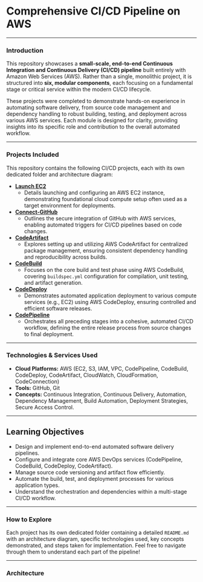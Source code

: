 # Comprehensive CI/CD Pipeline on AWS

---

### Introduction
This repository showcases a **small-scale, end-to-end Continuous Integration and Continuous Delivery (CI/CD) pipeline** built entirely with Amazon Web Services (AWS). Rather than a single, monolithic project, it is structured into **six, modular components**, each focusing on a fundamental stage or critical service within the modern CI/CD lifecycle.

These projects were completed to demonstrate hands-on experience in automating software delivery, from source code management and dependency handling to robust building, testing, and deployment across various AWS services. Each module is designed for clarity, providing insights into its specific role and contribution to the overall automated workflow.

---

### Projects Included

This repository contains the following CI/CD projects, each with its own dedicated folder and architecture diagram:

* **[Launch EC2](Launch-EC2/)**
    * Details launching and configuring an AWS EC2 instance, demonstrating foundational cloud compute setup often used as a target environment for deployments.
* **[Connect-GitHub](Connect-GitHub/)**
    * Outlines the secure integration of GitHub with AWS services, enabling automated triggers for CI/CD pipelines based on code changes.
* **[CodeArtifact](CodeArtifact/)**
    * Explores setting up and utilizing AWS CodeArtifact for centralized package management, ensuring consistent dependency handling and reproducibility across builds.
* **[CodeBuild](CodeBuild/)**
    * Focuses on the core build and test phase using AWS CodeBuild, covering `buildspec.yml` configuration for compilation, unit testing, and artifact generation.
* **[CodeDeploy](CodeDeploy/)**
    * Demonstrates automated application deployment to various compute services (e.g., EC2) using AWS CodeDeploy, ensuring controlled and efficient software releases.
* **[CodePipeline](CodePipeline/)**
    * Orchestrates all preceding stages into a cohesive, automated CI/CD workflow, defining the entire release process from source changes to final deployment.

---

### Technologies & Services Used

* **Cloud Platforms:** AWS (EC2, S3, IAM, VPC, CodePipeline, CodeBuild, CodeDeploy, CodeArtifact, CloudWatch, CloudFormation, CodeConnection)
* **Tools:** GitHub, Git
* **Concepts:** Continuous Integration, Continuous Delivery, Automation, Dependency Management, Build Automation, Deployment Strategies, Secure Access Control.

---

## Learning Objectives

-   Design and implement end-to-end automated software delivery pipelines.
-   Configure and integrate core AWS DevOps services (CodePipeline, CodeBuild, CodeDeploy, CodeArtifact).
-   Manage source code versioning and artifact flow efficiently.
-   Automate the build, test, and deployment processes for various application types.
-   Understand the orchestration and dependencies within a multi-stage CI/CD workflow.

---

### How to Explore

Each project has its own dedicated folder containing a detailed `README.md` with an architecture diagram, specific technologies used, key concepts demonstrated, and steps taken for implementation. Feel free to navigate through them to understand each part of the pipeline!

---

### Architecture

